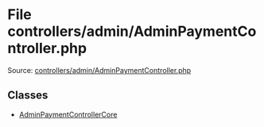 File controllers/admin/AdminPaymentController.php
=========

Source: [controllers/admin/AdminPaymentController.php](https://github.com/PrestaShop/PrestaShop/blob/1.6.1.0/controllers/admin/AdminPaymentController.php)


Classes
-------

* [AdminPaymentControllerCore](class.AdminPaymentControllerCore.md)

